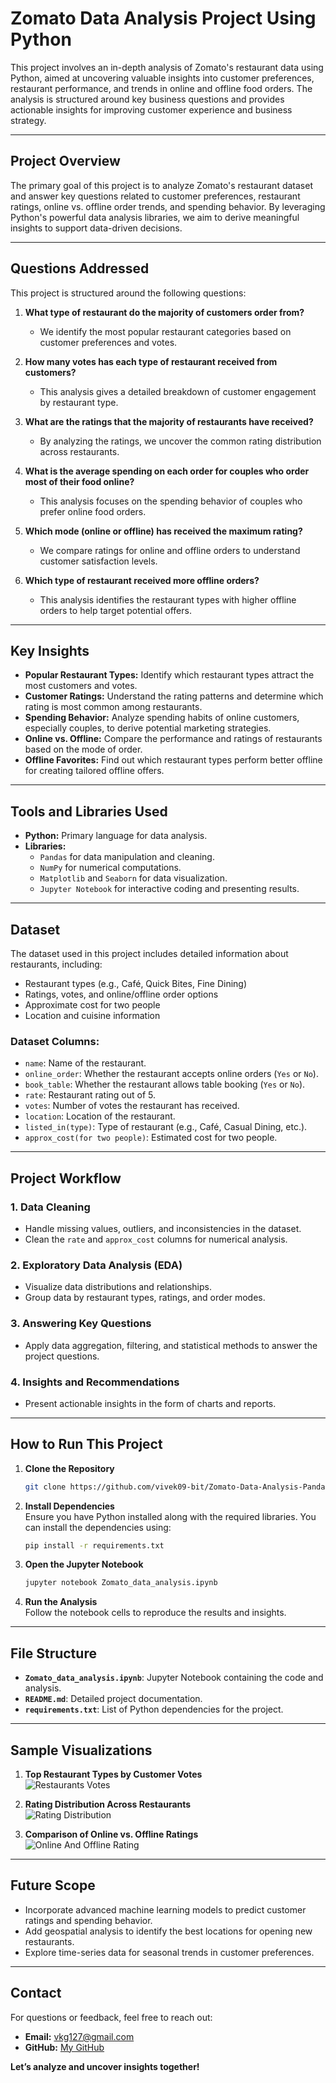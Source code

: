 
# Zomato Data Analysis Project Using Python

This project involves an in-depth analysis of Zomato's restaurant data using Python, aimed at uncovering valuable insights into customer preferences, restaurant performance, and trends in online and offline food orders. The analysis is structured around key business questions and provides actionable insights for improving customer experience and business strategy.

---

## **Project Overview**
The primary goal of this project is to analyze Zomato's restaurant dataset and answer key questions related to customer preferences, restaurant ratings, online vs. offline order trends, and spending behavior. By leveraging Python's powerful data analysis libraries, we aim to derive meaningful insights to support data-driven decisions.

---

## **Questions Addressed**
This project is structured around the following questions:
1. **What type of restaurant do the majority of customers order from?**  
   - We identify the most popular restaurant categories based on customer preferences and votes.

2. **How many votes has each type of restaurant received from customers?**  
   - This analysis gives a detailed breakdown of customer engagement by restaurant type.

3. **What are the ratings that the majority of restaurants have received?**  
   - By analyzing the ratings, we uncover the common rating distribution across restaurants.

4. **What is the average spending on each order for couples who order most of their food online?**  
   - This analysis focuses on the spending behavior of couples who prefer online food orders.

5. **Which mode (online or offline) has received the maximum rating?**  
   - We compare ratings for online and offline orders to understand customer satisfaction levels.

6. **Which type of restaurant received more offline orders?**  
   - This analysis identifies the restaurant types with higher offline orders to help target potential offers.

---

## **Key Insights**
- **Popular Restaurant Types:** Identify which restaurant types attract the most customers and votes.  
- **Customer Ratings:** Understand the rating patterns and determine which rating is most common among restaurants.  
- **Spending Behavior:** Analyze spending habits of online customers, especially couples, to derive potential marketing strategies.  
- **Online vs. Offline:** Compare the performance and ratings of restaurants based on the mode of order.  
- **Offline Favorites:** Find out which restaurant types perform better offline for creating tailored offline offers.

---

## **Tools and Libraries Used**
- **Python:** Primary language for data analysis.
- **Libraries:**
  - `Pandas` for data manipulation and cleaning.
  - `NumPy` for numerical computations.
  - `Matplotlib` and `Seaborn` for data visualization.
  - `Jupyter Notebook` for interactive coding and presenting results.

---

## **Dataset**
The dataset used in this project includes detailed information about restaurants, including:  
- Restaurant types (e.g., Café, Quick Bites, Fine Dining)  
- Ratings, votes, and online/offline order options  
- Approximate cost for two people  
- Location and cuisine information  

### **Dataset Columns:**
- `name`: Name of the restaurant.  
- `online_order`: Whether the restaurant accepts online orders (`Yes` or `No`).  
- `book_table`: Whether the restaurant allows table booking (`Yes` or `No`).  
- `rate`: Restaurant rating out of 5.  
- `votes`: Number of votes the restaurant has received.  
- `location`: Location of the restaurant.  
- `listed_in(type)`: Type of restaurant (e.g., Café, Casual Dining, etc.).  
- `approx_cost(for two people)`: Estimated cost for two people.

---

## **Project Workflow**
### 1. **Data Cleaning**
- Handle missing values, outliers, and inconsistencies in the dataset.
- Clean the `rate` and `approx_cost` columns for numerical analysis.

### 2. **Exploratory Data Analysis (EDA)**
- Visualize data distributions and relationships.
- Group data by restaurant types, ratings, and order modes.

### 3. **Answering Key Questions**
- Apply data aggregation, filtering, and statistical methods to answer the project questions.

### 4. **Insights and Recommendations**
- Present actionable insights in the form of charts and reports.

---

## **How to Run This Project**
1. **Clone the Repository**  
   ```bash
   git clone https://github.com/vivek09-bit/Zomato-Data-Analysis-Pandas.git
   ```
2. **Install Dependencies**  
   Ensure you have Python installed along with the required libraries. You can install the dependencies using:  
   ```bash
   pip install -r requirements.txt
   ```
3. **Open the Jupyter Notebook**  
   ```bash
   jupyter notebook Zomato_data_analysis.ipynb
   ```
4. **Run the Analysis**  
   Follow the notebook cells to reproduce the results and insights.

---

## **File Structure**
- **`Zomato_data_analysis.ipynb`**: Jupyter Notebook containing the code and analysis.
- **`README.md`**: Detailed project documentation.
- **`requirements.txt`**: List of Python dependencies for the project.

---

## **Sample Visualizations**
1. **Top Restaurant Types by Customer Votes**  
   ![Restaurants Votes](https://github.com/user-attachments/assets/ef0d7649-cbe0-47ae-8a9a-d4f6c4ba8b78)


2. **Rating Distribution Across Restaurants**  
   ![Rating Distribution](https://github.com/user-attachments/assets/02a72dee-3441-4334-ba49-2618019a515d)


3. **Comparison of Online vs. Offline Ratings**  
   ![Online And Offline Rating](https://github.com/user-attachments/assets/7c43ed76-f903-4c07-adaf-1c9fb7ca586a)


---

## **Future Scope**
- Incorporate advanced machine learning models to predict customer ratings and spending behavior.
- Add geospatial analysis to identify the best locations for opening new restaurants.
- Explore time-series data for seasonal trends in customer preferences.

---

## **Contact**
For questions or feedback, feel free to reach out:  
- **Email:** [vkg127@gmail.com](mailto:vkg1257@gmail.com)  
- **GitHub:** [My GitHub ](https://github.com/vivek09-bit)


**Let’s analyze and uncover insights together!**
